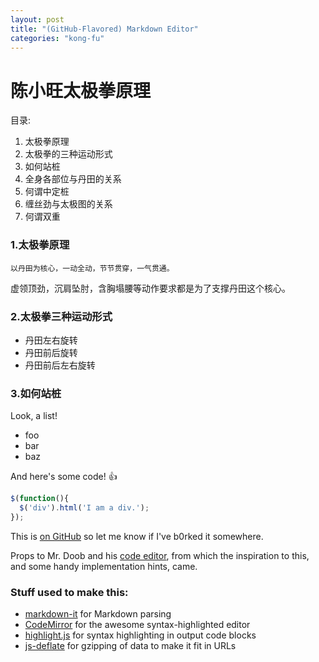 ```yaml
---
layout: post
title: "(GitHub-Flavored) Markdown Editor"
categories: "kong-fu"
---
```

# 陈小旺太极拳**原理**

目录:

 1. 太极拳原理
 2. 太极拳的三种运动形式
 3. 如何站桩
 4. 全身各部位与丹田的关系
 5. 何谓中定桩
 6. 缠丝劲与太极图的关系
 7. 何谓双重

### 1.太极拳原理

	以丹田为核心，一动全动，节节贯穿，一气贯通。

虚领顶劲，沉肩坠肘，含胸塌腰等动作要求都是为了支撑丹田这个核心。

### 2.太极拳三种运动形式
* 丹田左右旋转
* 丹田前后旋转
* 丹田前后左右旋转
### 3.如何站桩
Look, a list!

 * foo
 * bar
 * baz

And here's some code! :+1:

```javascript
$(function(){
  $('div').html('I am a div.');
});
```

This is [on GitHub](https://github.com/jbt/markdown-editor) so let me know if I've b0rked it somewhere.


Props to Mr. Doob and his [code editor](http://mrdoob.com/projects/code-editor/), from which
the inspiration to this, and some handy implementation hints, came.

### Stuff used to make this:

 * [markdown-it](https://github.com/markdown-it/markdown-it) for Markdown parsing
 * [CodeMirror](http://codemirror.net/) for the awesome syntax-highlighted editor
 * [highlight.js](http://softwaremaniacs.org/soft/highlight/en/) for syntax highlighting in output code blocks
 * [js-deflate](https://github.com/dankogai/js-deflate) for gzipping of data to make it fit in URLs
